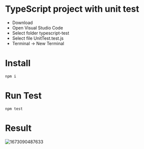 # TypeScript project with unit test

- Download
- Open Visual Studio Code
- Select folder typescript-test
- Select file UnitTest.test.js
- Terminal -> New Terminal

# Install
````
npm i
````
# Run Test
````
npm test
````
# Result
![1673090487633](https://user-images.githubusercontent.com/108792146/211148750-03111c4e-08cd-47e9-8326-6d7a276b65ab.jpg)

